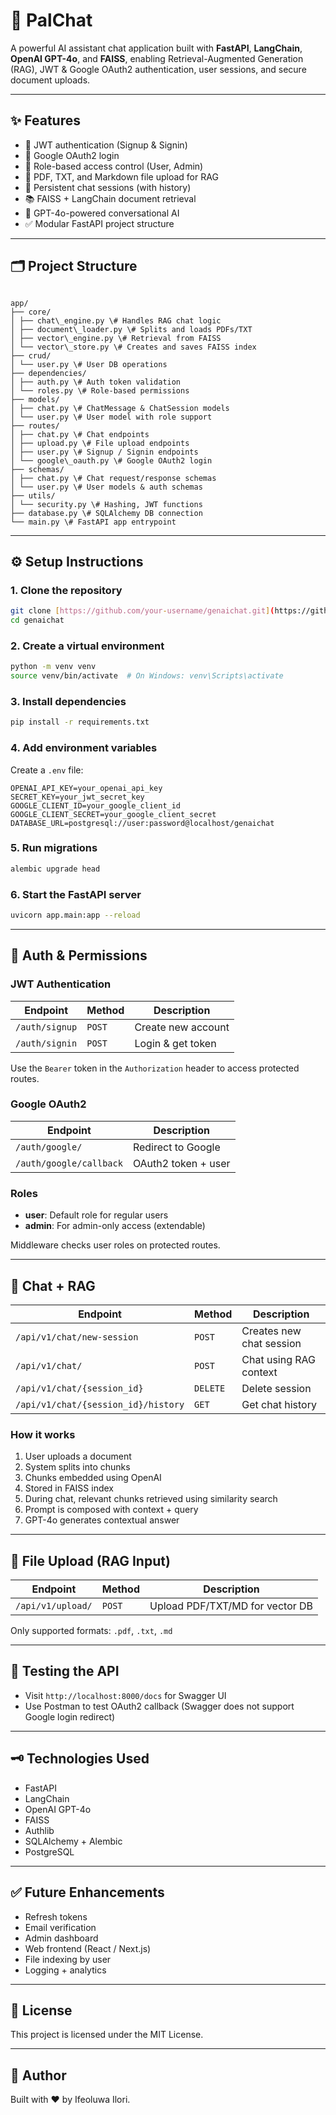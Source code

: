 # 🧠 PalChat

A powerful AI assistant chat application built with **FastAPI**, **LangChain**, **OpenAI GPT-4o**, and **FAISS**, enabling Retrieval-Augmented Generation (RAG), JWT & Google OAuth2 authentication, user sessions, and secure document uploads.

---

## ✨ Features

- 🔐 JWT authentication (Signup & Signin)
- 🔑 Google OAuth2 login
- 👥 Role-based access control (User, Admin)
- 📁 PDF, TXT, and Markdown file upload for RAG
- 💬 Persistent chat sessions (with history)
- 📚 FAISS + LangChain document retrieval
- 🧠 GPT-4o-powered conversational AI
- ✅ Modular FastAPI project structure

---

## 🗂️ Project Structure

```

app/
├── core/
│ ├── chat\_engine.py \# Handles RAG chat logic
│ ├── document\_loader.py \# Splits and loads PDFs/TXT
│ ├── vector\_engine.py \# Retrieval from FAISS
│ └── vector\_store.py \# Creates and saves FAISS index
├── crud/
│ └── user.py \# User DB operations
├── dependencies/
│ ├── auth.py \# Auth token validation
│ └── roles.py \# Role-based permissions
├── models/
│ ├── chat.py \# ChatMessage & ChatSession models
│ └── user.py \# User model with role support
├── routes/
│ ├── chat.py \# Chat endpoints
│ ├── upload.py \# File upload endpoints
│ ├── user.py \# Signup / Signin endpoints
│ └── google\_oauth.py \# Google OAuth2 login
├── schemas/
│ ├── chat.py \# Chat request/response schemas
│ └── user.py \# User models & auth schemas
├── utils/
│ └── security.py \# Hashing, JWT functions
├── database.py \# SQLAlchemy DB connection
└── main.py \# FastAPI app entrypoint

````

---

## ⚙️ Setup Instructions

### 1. Clone the repository

```bash
git clone [https://github.com/your-username/genaichat.git](https://github.com/your-username/genaichat.git)
cd genaichat
````

### 2\. Create a virtual environment

```bash
python -m venv venv
source venv/bin/activate  # On Windows: venv\Scripts\activate
```

### 3\. Install dependencies

```bash
pip install -r requirements.txt
```

### 4\. Add environment variables

Create a `.env` file:

```env
OPENAI_API_KEY=your_openai_api_key
SECRET_KEY=your_jwt_secret_key
GOOGLE_CLIENT_ID=your_google_client_id
GOOGLE_CLIENT_SECRET=your_google_client_secret
DATABASE_URL=postgresql://user:password@localhost/genaichat
```

### 5\. Run migrations

```bash
alembic upgrade head
```

### 6\. Start the FastAPI server

```bash
uvicorn app.main:app --reload
```

-----

## 🔐 Auth & Permissions

### JWT Authentication

| Endpoint        | Method | Description          |
|-----------------|--------|----------------------|
| `/auth/signup`  | `POST`   | Create new account   |
| `/auth/signin`  | `POST`   | Login & get token    |

Use the `Bearer` token in the `Authorization` header to access protected routes.

### Google OAuth2

| Endpoint               | Description       |
|------------------------|-------------------|
| `/auth/google/`        | Redirect to Google |
| `/auth/google/callback` | OAuth2 token + user |

### Roles

  - **user**: Default role for regular users
  - **admin**: For admin-only access (extendable)

Middleware checks user roles on protected routes.

-----

## 🧠 Chat + RAG

| Endpoint                 | Method   | Description             |
|--------------------------|----------|-------------------------|
| `/api/v1/chat/new-session` | `POST`     | Creates new chat session |
| `/api/v1/chat/`          | `POST`     | Chat using RAG context  |
| `/api/v1/chat/{session_id}` | `DELETE`   | Delete session          |
| `/api/v1/chat/{session_id}/history` | `GET`      | Get chat history        |

### How it works

1.  User uploads a document
2.  System splits into chunks
3.  Chunks embedded using OpenAI
4.  Stored in FAISS index
5.  During chat, relevant chunks retrieved using similarity search
6.  Prompt is composed with context + query
7.  GPT-4o generates contextual answer

-----

## 📁 File Upload (RAG Input)

| Endpoint        | Method | Description                      |
|-----------------|--------|----------------------------------|
| `/api/v1/upload/` | `POST`   | Upload PDF/TXT/MD for vector DB |

Only supported formats: `.pdf`, `.txt`, `.md`

-----

## 🧪 Testing the API

  * Visit `http://localhost:8000/docs` for Swagger UI
  * Use Postman to test OAuth2 callback (Swagger does not support Google login redirect)

-----

## 🗝️ Technologies Used

  * FastAPI
  * LangChain
  * OpenAI GPT-4o
  * FAISS
  * Authlib
  * SQLAlchemy + Alembic
  * PostgreSQL

-----

## ✅ Future Enhancements

  * Refresh tokens
  * Email verification
  * Admin dashboard
  * Web frontend (React / Next.js)
  * File indexing by user
  * Logging + analytics

-----

## 📜 License

This project is licensed under the MIT License.

-----

## 🙌 Author

Built with ❤️ by Ifeoluwa Ilori.

```
```